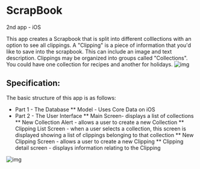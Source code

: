 # ScrapBook
2nd app - iOS

This app creates a Scrapbook that is split into different colllections with an option to see all clippings. A "Clipping" is a piece of information that you'd like to save into the scrapbook. This can include an image and text description. 
Clippings may be organized into groups called "Collections". You could have one collection for recipes and another for holidays.
![img](https://raw.github.com/pgn127/ScrapBook/master/structure.png "OptionalTitle")

## Specification:

The basic structure of this app is as follows:
* Part 1 - The Database
** Model - Uses Core Data on iOS 
* Part 2 - The User Interface
** Main Screen- displays a list of collections
** New Collection Alert - allows a user to create a new Collection
** Clipping List Screen - when a user selects a collection, this screen is displayed showing a list of clippings belonging to that collection
** New Clipping Screen - allows a user to create a new Clipping
** Clipping detail screen - displays information relating to the Clipping

![img](https://raw.github.com/pgn127/ScrapBook/master/design.png "OptionalTitle")
